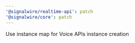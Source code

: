 ```yaml
---
'@signalwire/realtime-api': patch
'@signalwire/core': patch
---
```


Use instance map for Voice APIs instance creation
